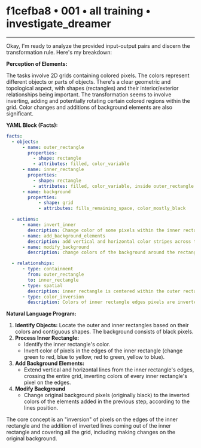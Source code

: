 # f1cefba8 • 001 • all training • investigate_dreamer

---
Okay, I'm ready to analyze the provided input-output pairs and discern the transformation rule. Here's my breakdown:

**Perception of Elements:**

The tasks involve 2D grids containing colored pixels. The colors represent different objects or parts of objects. There's a clear geometric and topological aspect, with shapes (rectangles) and their interior/exterior relationships being important. The transformation seems to involve inverting, adding and potentially rotating certain colored regions within the grid. Color changes and additions of background elements are also significant.

**YAML Block (Facts):**



```yaml
facts:
  - objects:
      - name: outer_rectangle
        properties:
          - shape: rectangle
          - attributes: filled, color_variable
      - name: inner_rectangle
        properties:
          - shape: rectangle
          - attributes: filled, color_variable, inside outer_rectangle
      - name: background
        properties:
            - shape: grid
            - attributes: fills_remaining_space, color_mostly_black

  - actions:
      - name: invert_inner
        description: Change color of some pixels within the inner rectangle.
      - name: add_background_elements
        description: add vertical and horizontal color stripes across the grid, inverting existing pixels on the inner rectangle edge
      - name: modify_background
        description: change colors of the background around the rectangles

  - relationships:
      - type: containment
        from: outer_rectangle
        to: inner_rectangle
      - type: spatial
        description: inner rectangle is centered within the outer rectangle.
      - type: color_inversion
        description: Colors of inner rectangle edges pixels are inverted.

```



**Natural Language Program:**

1.  **Identify Objects:** Locate the outer and inner rectangles based on their colors and contiguous shapes. The background consists of black pixels.
2.  **Process Inner Rectangle:**
    *   Identify the inner rectangle's color.
    *   Invert color of pixels in the edges of the inner rectangle (change green to red, blue to yellow, red to green, yellow to blue).
3.  **Add Background Elements:**
    *   Extend vertical and horizontal lines from the inner rectangle's edges, crossing the entire grid, inverting colors of every inner rectangle's pixel on the edges.
4. **Modify Background**
    *   Change original background pixels (originally black) to the inverted colors of the elements added in the previous step, according to the lines position.

The core concept is an "inversion" of pixels on the edges of the inner rectangle and the addition of inverted lines coming out of the inner rectangle and covering all the grid, including making changes on the original background.

